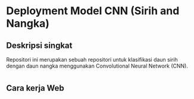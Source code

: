 # Deployment Model CNN (Sirih and Nangka)

## Deskripsi singkat

Repositori ini merupakan sebuah repositori untuk klasifikasi daun sirih dengan daun nangka menggunakan Convolutional Neural Network (CNN). 

#

## Cara kerja Web


